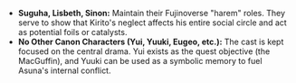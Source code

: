 *   **Suguha, Lisbeth, Sinon:** Maintain their Fujinoverse "harem" roles. They serve to show that Kirito's neglect affects his entire social circle and act as potential foils or catalysts.
*   **No Other Canon Characters (Yui, Yuuki, Eugeo, etc.):** The cast is kept focused on the central drama. Yui exists as the quest objective (the MacGuffin), and Yuuki can be used as a symbolic memory to fuel Asuna's internal conflict.